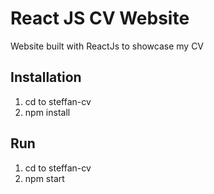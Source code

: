 # React JS CV Website
Website built with ReactJs to showcase my CV

## Installation
1) cd to steffan-cv
2) npm install

## Run
1) cd to steffan-cv
2) npm start